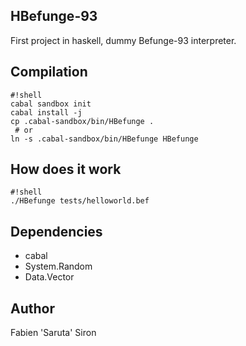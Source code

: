## HBefunge-93 ##
First project in haskell, dummy Befunge-93 interpreter.

## Compilation ##

```
#!shell
cabal sandbox init
cabal install -j
cp .cabal-sandbox/bin/HBefunge .
 # or
ln -s .cabal-sandbox/bin/HBefunge HBefunge
```

## How does it work ##
```
#!shell
./HBefunge tests/helloworld.bef
```

## Dependencies ##
* cabal
* System.Random
* Data.Vector

## Author ##
Fabien 'Saruta' Siron
